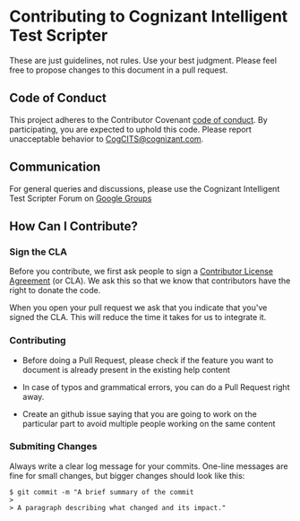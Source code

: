 # Contributing to Cognizant Intelligent Test Scripter

These are just guidelines, not rules. Use your best judgment. Please feel free to propose changes to this document in a pull request.

## Code of Conduct

This project adheres to the Contributor Covenant [code of conduct](CODE_OF_CONDUCT.md). By participating, you are expected to uphold this code. Please report unacceptable behavior to [CogCITS@cognizant.com](mailto:CogCITS@cognizant.com).

## Communication

For general queries and discussions, please use the Cognizant Intelligent Test Scripter Forum on [Google Groups](https://groups.google.com/forum/#!forum/cognizant-intelligent-test-scripter)

## How Can I Contribute?

### Sign the CLA

Before you contribute, we first ask people to sign a [Contributor License Agreement](https://www.clahub.com/agreements/CognizantQAHub/Cognizant-Intelligent-Test-Scripter-Helpdoc) (or CLA). We ask this so that we know that contributors have the right to donate the code.

When you open your pull request we ask that you indicate that you've signed the CLA. This will reduce the time it takes for us to integrate it.

### Contributing

 * Before doing a Pull Request, please check if the feature you want to document is already present in the existing help content

 * In case of typos and grammatical errors, you can do a Pull Request right away. 

 * Create an github issue saying that you are going to work on the particular part to avoid multiple people working on the same content


### Submiting Changes

Always write a clear log message for your commits. One-line messages are fine for small changes, but bigger changes should look like this:

```
$ git commit -m "A brief summary of the commit
> 
> A paragraph describing what changed and its impact."
```
